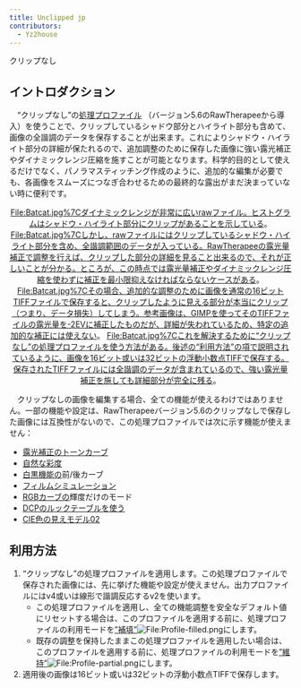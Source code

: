 ```yaml
---
title: Unclipped jp
contributors:
  - Yz2house
---
```


<div class="pagetitle">

クリップなし

</div>

## イントロダクション

　“クリップなし”の[処理プロファイル](Sidecar_Files_-_Processing_Profiles/jp#サイドカーファイル-処理プロファイル.md)
（バージョン5.6のRawTherapeeから導入）を使うことで、クリップしているシャドウ部分とハイライト部分も含めて、画像の全諧調のデータを保存することが出来ます。これによりシャドウ・ハイライト部分の詳細が保たれるので、追加調整のために保存した画像に強い露光補正やダイナミックレンジ圧縮を施すことが可能となります。科学的目的として使えるだけでなく、パノラマスティッチング作成のように、追加的な編集が必要でも、各画像をスムーズにつなぎ合わせるための最終的な露出がまだ決まっていない時に便利です。

<div align="center">

<File:Batcat.jpg%7Cダイナミックレンジが非常に広いrawファイル。ヒストグラムはシャドウ・ハイライト部分にクリップがあることを示している>。
<File:Batcat.jpg%7Cしかし、rawファイルにはクリップしているシャドウ・ハイライト部分を含め、全諧調範囲のデータが入っている。RawTherapeeの露光量補正で調整を行えば、クリップした部分の詳細を見ること出来るので、それが正しいことが分かる。ところが、この時点では露光量補正やダイナミックレンジ圧縮を使わずに補正を最小限抑えなければならないケースがある>。
<File:Batcat.jpg%7Cその場合、追加的な調整のために画像を通常の16ビットTIFFファイルで保存すると、クリップしたように見える部分が本当にクリップ（つまり、データ損失）してしまう。参考画像は、GIMPを使ってそのTIFFファイルの露光量を-2EVに補正したものだが、詳細が失われているため、特定の追加的な補正には使えない>。
<File:Batcat.jpg%7Cこれを解決するために“クリップなし”の処理プロファイルを使う方法がある。後述の“利用方法”の項で説明されているように、画像を16ビット或いは32ビットの浮動小数点TIFFで保存する。保存されたTIFFファイルには全諧調のデータが含まれているので、強い露光量補正を施しても詳細部分が完全に残る>。

</div>

　クリップなしの画像を編集する場合、全ての機能が使えるわけではありません。一部の機能や設定は、RawTherapeeバージョン5.6のクリップなしで保存した画像には互換性がないので、この処理プロファイルでは次に示す機能が使えません：

- [露光補正のトーンカーブ](Exposure/jp#トーンカーブ.md)
- [自然な彩度](Vibrance/jp.md)
- [白黒機能の](Black-and-White/jp#白黒.md)前/後カーブ
- [フィルムシミュレーション](Film_Simulation/jp.md)
- [RGBカーブの](RGB_Curves/jp.md)輝度だけのモード
- [DCPのルックテーブルを使う](Color_Management/jp#DCPのルックテーブルを使う.md)
- [CIE色の見えモデル02](CIECAM02/jp.md)

## 利用方法

1.  “クリップなし”の処理プロファイルを適用します。この処理プロファイルで保存された画像には、先に挙げた機能や設定が使えません。出力プロファイルにはv4或いは線形で諧調反応するv2を使います。
    - この処理プロファイルを適用し、全ての機能調整を安全なデフォルト値にリセットする場合は、このプロファイルを適用する前に、処理プロファイルの利用モードを[”補填”](Sidecar_Files_-_Processing_Profiles/jp#部分的処理プロファイルと補填モード.md)![<File:Profile-filled.png>](Profile-filled.png "File:Profile-filled.png")にします。
    - 既存の調整を保持したままこの処理プロファイルを適用したい場合は、このプロファイルを適用する前に、処理プロファイルの利用モードを[”維持”](Sidecar_Files_-_Processing_Profiles/jp#部分的処理プロファイルと補填モード.md)![<File:Profile-partial.png>](Profile-partial.png "File:Profile-partial.png")にします。
2.  適用後の画像は16ビット或いは32ビットの浮動小数点TIFFで保存します。
